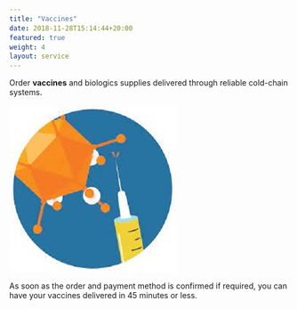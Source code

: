 ```yaml
---
title: "Vaccines"
date: 2018-11-28T15:14:44+20:00
featured: true
weight: 4
layout: service
---
```


Order **vaccines** and biologics supplies delivered through reliable cold-chain systems.

![Vaccine Supply](/images/illustrations/vaccine.jpg)

As soon as the order and payment method is confirmed if required, you can have your vaccines delivered in 45 minutes or less. 




